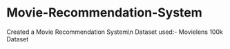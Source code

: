 # Movie-Recommendation-System
Created a Movie Recommendation System\n
Dataset used:- Movielens 100k Dataset
